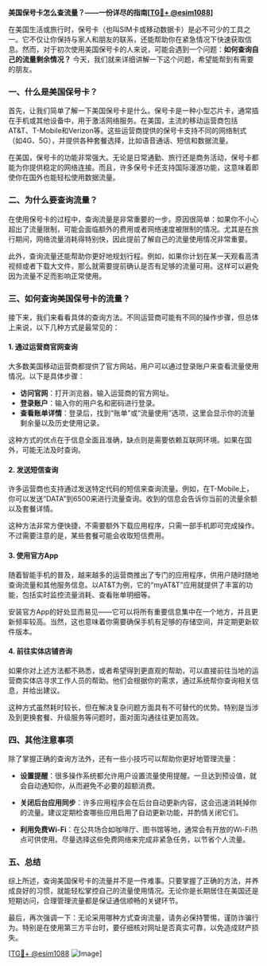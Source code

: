 **美国保号卡怎么查流量？——一份详尽的指南[[TG💪+ @esim1088](https://t.me/s/esim1088)]**

在美国生活或旅行时，保号卡（也叫SIM卡或移动数据卡）是必不可少的工具之一。它不仅让你保持与家人和朋友的联系，还能帮助你在紧急情况下快速获取信息。然而，对于初次使用美国保号卡的人来说，可能会遇到一个问题：**如何查询自己的流量剩余情况？** 今天，我们就来详细讲解一下这个问题，希望能帮到有需要的朋友。

### 一、什么是美国保号卡？

首先，让我们简单了解一下美国保号卡是什么。保号卡是一种小型芯片卡，通常插在手机或其他设备中，用于激活网络服务。在美国，主流的移动运营商包括AT&T、T-Mobile和Verizon等。这些运营商提供的保号卡支持不同的网络制式（如4G、5G），并提供各种套餐选择，比如语音通话、短信和数据流量。

在美国，保号卡的功能非常强大。无论是日常通勤、旅行还是商务活动，保号卡都能为你提供稳定的网络连接。而且，许多保号卡还支持国际漫游功能，这意味着即使你在国外也能轻松使用数据流量。

### 二、为什么要查询流量？

在使用保号卡的过程中，查询流量是非常重要的一步。原因很简单：如果你不小心超出了流量限制，可能会面临额外的费用或者网络速度被限制的情况。尤其是在旅行期间，网络流量消耗得特别快，因此提前了解自己的流量使用情况非常重要。

此外，查询流量还能帮助你更好地规划行程。例如，如果你计划在某一天观看高清视频或者下载大文件，那么就需要提前确认是否有足够的流量可用。这样可以避免因为流量不足而影响正常使用。

### 三、如何查询美国保号卡的流量？

接下来，我们来看看具体的查询方法。不同运营商可能有不同的操作步骤，但总体上来说，以下几种方式是最常见的：

#### 1. 通过运营商官网查询

大多数美国移动运营商都提供了官方网站，用户可以通过登录账户来查看流量使用情况。以下是具体步骤：

- **访问官网**：打开浏览器，输入运营商的官方网址。
- **登录账户**：输入你的用户名和密码进行登录。
- **查看账单详情**：登录后，找到“账单”或“流量使用”选项，这里会显示你的流量剩余量以及历史使用记录。

这种方式的优点在于信息全面且准确，缺点则是需要依赖互联网环境。如果在国外，可能无法及时查询。

#### 2. 发送短信查询

许多运营商也支持通过发送特定代码的短信来查询流量。例如，在T-Mobile上，你可以发送“DATA”到6500来进行流量查询。收到的信息会告诉你当前的流量余额以及套餐详情。

这种方法非常方便快捷，不需要额外下载应用程序，只需一部手机即可完成操作。不过需要注意的是，某些套餐可能会收取短信费用。

#### 3. 使用官方App

随着智能手机的普及，越来越多的运营商推出了专门的应用程序，供用户随时随地查询流量和其他服务信息。以AT&T为例，它的“myAT&T”应用就提供了丰富的功能，包括实时监控流量消耗、查看账单明细等。

安装官方App的好处显而易见——它可以将所有重要信息集中在一个地方，并且更新频率较高。当然，这也意味着你需要确保手机有足够的存储空间，并定期更新软件版本。

#### 4. 前往实体店铺咨询

如果你对上述方法都不熟悉，或者希望得到更直观的帮助，可以直接前往当地的运营商实体店寻求工作人员的帮助。他们会根据你的需求，通过系统帮你查询相关信息，并给出建议。

这种方式虽然耗时较长，但在解决复杂问题方面具有不可替代的优势。特别是当涉及到更换套餐、升级服务等问题时，面对面沟通往往更加高效。

### 四、其他注意事项

除了掌握正确的查询方法外，还有一些小技巧可以帮助你更好地管理流量：

- **设置提醒**：很多操作系统都允许用户设置流量使用提醒。一旦达到预设值，就会自动通知你，从而避免不必要的超额消费。
  
- **关闭后台应用同步**：许多应用程序会在后台自动更新内容，这会迅速消耗掉你的流量。建议定期检查哪些应用启用了自动更新功能，并酌情关闭它们。

- **利用免费Wi-Fi**：在公共场合如咖啡厅、图书馆等地，通常会有开放的Wi-Fi热点可供使用。尽量选择这些免费网络来完成非紧急任务，以节省个人流量。

### 五、总结

综上所述，查询美国保号卡的流量并不是一件难事。只要掌握了正确的方法，并养成良好的习惯，就能轻松掌控自己的流量使用情况。无论你是长期居住在美国还是短期访问，合理管理流量都是保证通信顺畅的关键环节。

最后，再次强调一下：无论采用哪种方式查询流量，请务必保持警惕，谨防诈骗行为。特别是在使用第三方平台时，要仔细核对网址是否真实可靠，以免造成财产损失。

[[TG💪+ @esim1088](https://t.me/s/esim1088) ![Image](https://i.postimg.cc/4NQfJmqS/Snipaste-2025-05-13-00-14-12.png)]
